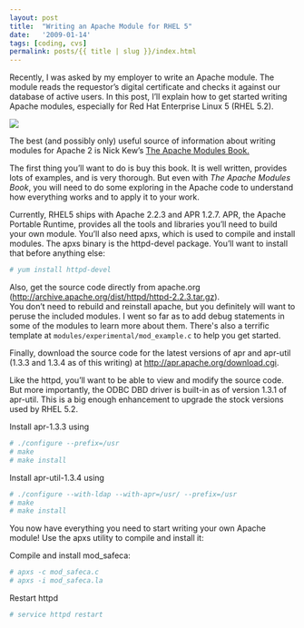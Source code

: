 ```yaml
---
layout: post
title:  "Writing an Apache Module for RHEL 5"
date:   '2009-01-14'
tags: [coding, cvs]
permalink: posts/{{ title | slug }}/index.html
---
```


Recently, I was asked by my employer to write an Apache module.  The module reads the requestor&rsquo;s digital certificate and checks it against our database of active users.  In this post, I&rsquo;ll explain how to get started writing Apache modules, especially for Red Hat Enterprise Linux 5 (RHEL 5.2).

<!-- more -->

<div class="imgleft">
<a href="http://www.amazon.com/gp/product/0132409674?ie=UTF8&tag=michelllougeeenv&linkCode=as2&camp=1789&creative=9325&creativeASIN=0132409674"><img border="0" src="/assets/img/51sQph2MYyL._SL160_.jpg"></a>
</div>

The best (and possibly only) useful source of information about writing modules for Apache 2 is Nick Kew&rsquo;s
<a href="http://www.amazon.com/gp/product/0132409674?ie=UTF8&tag=michelllougeeenv&linkCode=as2&camp=1789&creative=9325&creativeASIN=0132409674">The Apache Modules Book.</a><img src="http://www.assoc-amazon.com/e/ir?t=michelllougeeenv&l=as2&o=1&a=0132409674" width="1" height="1" border="0" alt="" style="border:none !important; margin:0px !important;" />

The first thing you&rsquo;ll want to do is buy this book.
It is well written, provides lots of examples, and is very thorough.
But even with <i>The Apache Modules Book</i>, you will need to do some exploring in the Apache code to understand how everything works and to apply it to your work.

Currently, RHEL5 ships with Apache 2.2.3 and APR 1.2.7.  APR, the Apache Portable Runtime, provides all the tools and libraries you&rsquo;ll need to build your own module.  You&rsquo;ll also need apxs, which is used to compile and install modules.  The apxs binary is the httpd-devel package.  You&rsquo;ll want to install that before anything else:

~~~ bash
# yum install httpd-devel
~~~

Also, get the source code directly from apache.org
(<a href="http://archive.apache.org/dist/httpd/httpd-2.2.3.tar.gz">http://archive.apache.org/dist/httpd/httpd-2.2.3.tar.gz</a>).  
You don&rsquo;t need to rebuild and reinstall apache, but you definitely will want to peruse the included modules.  I went so far as to add debug statements in some of the modules to learn more about them.  There's also a terrific template at <code>modules/experimental/mod_example.c</code> to help you get started.

Finally, download the source code for the latest versions of apr and apr-util (1.3.3 and 1.3.4 as of this writing) at 
<a href="http://apr.apache.org/download.cgi">http://apr.apache.org/download.cgi</a>.  

Like the httpd, you&rsquo;ll want to be able to view and modify the source code.  But more importantly, the ODBC DBD driver is built-in as of version 1.3.1 of apr-util.  This is a big enough enhancement to upgrade the stock versions used by RHEL 5.2.

Install apr-1.3.3 using

~~~ bash
# ./configure --prefix=/usr
# make
# make install
~~~

Install apr-util-1.3.4 using

~~~ bash
# ./configure --with-ldap --with-apr=/usr/ --prefix=/usr
# make
# make install
~~~

You now have everything you need to start writing your own Apache module!  Use the apxs utility to compile and install it:

Compile and install mod_safeca:

~~~ bash
# apxs -c mod_safeca.c
# apxs -i mod_safeca.la 
~~~

Restart httpd

~~~ bash
# service httpd restart
~~~

